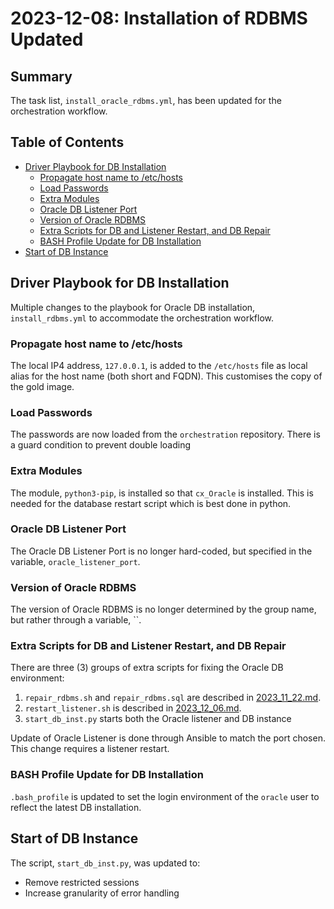 # 2023-12-08: Installation of RDBMS Updated

## Summary

The task list, `install_oracle_rdbms.yml`, has been updated for the orchestration workflow.

## Table of Contents

* [Driver Playbook for DB Installation](#driver-playbook-for-db-installation)
  * [Propagate host name to /etc/hosts](#propagate-host-name-to-etchosts)
  * [Load Passwords](#load-passwords)
  * [Extra Modules](#extra-modules)
  * [Oracle DB Listener Port](#oracle-db-listener-port)
  * [Version of Oracle RDBMS](#version-of-oracle-rdbms)
  * [Extra Scripts for DB and Listener Restart, and DB Repair](#extra-scripts-for-db-and-listener-restart,-and-db-repair)
  * [BASH Profile Update for DB Installation](#bash-profile-update-for-db-installation)
* [Start of DB Instance](#start-of-db-instance)

## Driver Playbook for DB Installation

Multiple changes to the playbook for Oracle DB installation, `install_rdbms.yml` to accommodate the orchestration workflow.

### Propagate host name to /etc/hosts

The local IP4 address, `127.0.0.1`, is added to the `/etc/hosts` file as local alias for the host name (both short and FQDN). This customises the copy of the gold image.

### Load Passwords

The passwords are now loaded from the `orchestration` repository. There is a guard condition to prevent double loading 

### Extra Modules

The module, `python3-pip`, is installed so that `cx_Oracle` is installed. This is needed for the database restart script which is best done in python.

### Oracle DB Listener Port

The Oracle DB Listener Port is no longer hard-coded, but specified in the variable, `oracle_listener_port`.

### Version of Oracle RDBMS

The version of Oracle RDBMS is no longer determined by the group name, but rather through a variable, ``.

### Extra Scripts for DB and Listener Restart, and DB Repair

There are three (3) groups of extra scripts for fixing the Oracle DB environment:

1. `repair_rdbms.sh` and `repair_rdbms.sql` are described in [2023_11_22.md](2023_11_22.md).
1. `restart_listener.sh` is described in [2023_12_06.md](2023_12_06.md).
1. `start_db_inst.py` starts both the Oracle listener and DB instance

Update of Oracle Listener is done through Ansible to match the port chosen. This change requires a listener restart.

### BASH Profile Update for DB Installation

`.bash_profile` is updated to set the login environment of the `oracle` user to reflect the latest DB installation.

## Start of DB Instance

The script, `start_db_inst.py`, was updated to:

* Remove restricted sessions
* Increase granularity of error handling
